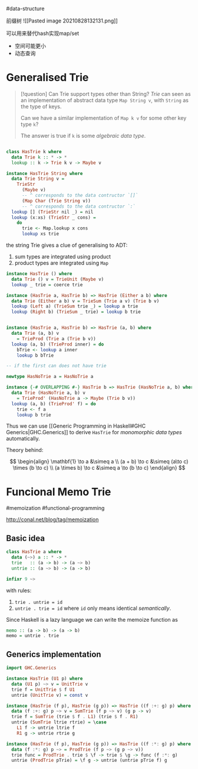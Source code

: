 #data-structure 

前缀树
![[Pasted image 20210828132131.png]]

可以用来替代hash实现map/set
- 空间可能更小
- 动态查询


# Generalised Trie

>[!question] Can Trie support types other than String? 
> _Trie_ can seen as an implementation of abstract data type `Map String v`, with `String` as the type of keys.
>
> Can we have a similar implementation of `Map k v` for some other key type `k`?
>
> The answer is true if `k` is some _algebraic data type_.


```haskell

class HasTrie k where
  data Trie k :: * -> *
  lookup :: k -> Trie k v -> Maybe v

instance HasTrie String where
  data Trie String v = 
    TrieStr 
      (Maybe v)     
      -- ^ corresponds to the data contructor `[]`
      (Map Char (Trie String v))
      -- ^ corresponds to the data contructor `:`
  lookup [] (TrieStr nil _) = nil
  lookup (x:xs) (TrieStr _ cons) = 
    do 
      trie <- Map.lookup x cons
      lookup xs trie
```

the string Trie gives a clue of generalising to ADT:
1. sum types are integrated using product
2. product types are integrated using `Map`

```haskell
instance HasTrie () where
  data Trie () v = TrieUnit (Maybe v)
  lookup _ trie = coerce trie 

instance (HasTrie a, HasTrie b) => HasTrie (Either a b) where
  data Trie (Either a b) v = TrieSum (Trie a v) (Trie b v)
  lookup (Left a) (TrieSum trie _) = lookup a trie
  lookup (Right b) (TrieSum _ trie) = lookup b trie


instance (HasTrie a, HasTrie b) => HasTrie (a, b) where
  data Trie (a, b) v 
    = TrieProd (Trie a (Trie b v))
  lookup (a, b) (TrieProd inner) = do
    bTrie <- lookup a inner
    lookup b bTrie

-- if the first can does not have trie

newtype HasNoTrie a = HasNoTrie a

instance {-# OVERLAPPING #-} HasTrie b => HasTrie (HasNoTrie a, b) where
  data Trie (HasNoTrie a, b) v 
    = TrieProd' (HasNoTrie a -> Maybe (Trie b v))
  lookup (a, b) (TrieProd' f) = do 
    trie <- f a
    lookup b trie
```

Thus we can use [[Generic Programming in Haskell#GHC Generics|GHC.Generics]] to derive `HasTrie` for _monomorphic data types_ automatically.  

Theory behind:

$$
\begin{align}
\mathbf{1} \to a &\simeq a \\
(a + b) \to c &\simeq (a\to c) \times (b \to c) \\
(a \times b) \to c &\simeq a \to (b \to c)
\end{align}
$$

# Funcional Memo Trie

#memoization #functional-programming 


http://conal.net/blog/tag/memoization
## Basic idea

```haskell
class HasTrie a where
  data (~>) a :: * -> *
  trie   :: (a -> b) -> (a ~> b)
  untrie :: (a ~> b) -> (a -> b)

infixr 9 ~>
```
with rules:
1. `trie . untrie = id`
2. `untrie . trie = id`
where `id` only means identical _semantically_.

Since Haskell is a lazy language we can write the memoize function as 

```haskell
memo :: (a -> b) -> (a -> b)
memo = untrie . trie
```

## Generics implementation

```haskell
import GHC.Generics

instance HasTrie (U1 p) where
  data (U1 p) ~> v = UnitTrie v
  trie f = UnitTrie $ f U1
  untrie (UnitTrie v) = const v

instance (HasTrie (f p), HasTrie (g p)) => HasTrie ((f :+: g) p) where 
  data (f :+: g) p ~> v = SumTrie (f p ~> v) (g p -> v)
  trie f = SumTrie (trie $ f . L1) (trie $ f . R1)
  untrie (SumTrie ltrie rtrie) = \case 
    L1 f -> untrie ltrie f
    R1 g -> untrie rtrie g

instance (HasTrie (f p), HasTrie (g p)) => HasTrie ((f :*: g) p) where
  data (f :*: g) p ~> = ProdTrie (f p ~> (g p ~> v)) 
  trie func = ProdTrie . trie $ \f -> trie $ \g -> func (f :*: g)
  untrie (ProdTrie pTrie) = \f g -> untrie (untrie pTrie f) g
```